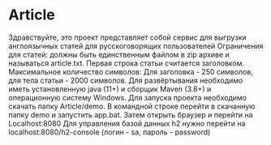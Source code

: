 # Article
Здравствуйте, это проект представляет собой сервис для выгрузки англоязычных статей для русскоговорящих пользователей
Ограничения для статей: должны быть единственным файлом в zip архиве и называться article.txt. Первая строка статьи считается заголовком.
Максимальное количество символов: Для заголовка - 250 символов, для тела статьи - 2000 символов.
Для развёртывания необходимо иметь установленную java (11+) и сборщик Maven (3.8+) и операционную систему Windows.
Для запуска проекта необходимо скачать папку  Article/demo. В командной строке перейти в скачанную папку demo и запустить app.bat.
Затем открыть браузер и перейти на Localhost:8080
Для управления базой данных h2 нужно перейти на localhost:8080/h2-console (логин - sa, пароль - password)
